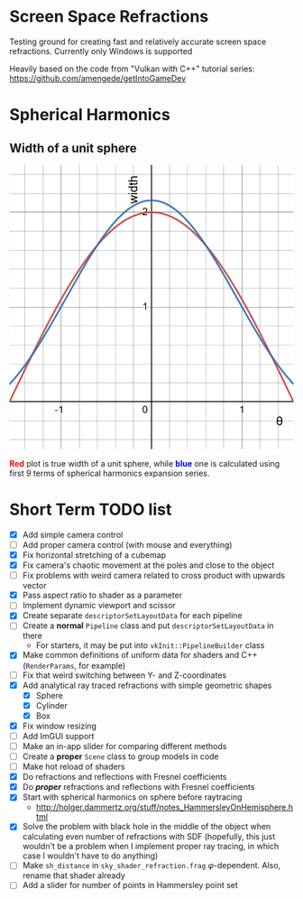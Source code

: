 # Screen Space Refractions 

Testing ground for creating fast and relatively accurate screen space refractions. Currently only Windows is supported

Heavily based on the code from "Vulkan with C++" tutorial series: https://github.com/amengede/getIntoGameDev

# Spherical Harmonics
## Width of a unit sphere
![Sphere width](./graphics/sphere_width.png)

<span style="color:red">**Red**</span> plot is true width of a unit sphere, while <span style="color:blue">**blue**</span> one is calculated using first 9 terms of spherical harmonics expansion series.

# Short Term TODO list

- [X] Add simple camera control
- [ ] Add proper camera control (with mouse and everything)
- [X] Fix horizontal stretching of a cubemap
- [X] Fix camera's chaotic movement at the poles and close to the object
- [ ] Fix problems with weird camera related to cross product with upwards vector
- [X] Pass aspect ratio to shader as a parameter
- [ ] Implement dynamic viewport and scissor
- [X] Create separate `descriptorSetLayoutData` for each pipeline
- [ ] Create a **normal** `Pipeline` class and put `descriptorSetLayoutData` in there
  - For starters, it may be put into `vkInit::PipelineBuilder` class
- [X] Make common definitions of uniform data for shaders and C++ (`RenderParams`, for example)
- [ ] Fix that weird switching between Y- and Z-coordinates
- [X] Add analytical ray traced refractions with simple geometric shapes
  - [X] Sphere
  - [X] Cylinder
  - [X] Box
- [X] Fix window resizing
- [ ] Add ImGUI support
- [ ] Make an in-app slider for comparing different methods
- [ ] Create a **proper** `Scene` class to group models in code
- [ ] Make hot reload of shaders
- [X] Do refractions and reflections with Fresnel coefficients
- [X] Do ***proper*** refractions and reflections with Fresnel coefficients
- [X] Start with spherical harmonics on sphere before raytracing
  - http://holger.dammertz.org/stuff/notes_HammersleyOnHemisphere.html
- [X] Solve the problem with black hole in the middle of the object when calculating even number of refractions with SDF (hopefully, this just wouldn't be a problem when I implement proper ray tracing, in which case I wouldn't have to do anything)
- [ ] Make `sh_distance` in `sky_shader_refraction.frag` $\varphi$-dependent. Also, rename that shader already
- [ ] Add a slider for number of points in Hammersley point set
